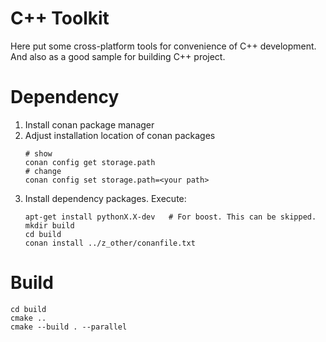 # C++ Toolkit
Here put some cross-platform tools for convenience of C++ development. And also as a good sample for building C++ project.

# Dependency
1. Install conan package manager
2. Adjust installation location of conan packages
    ```shell
    # show
    conan config get storage.path
    # change
    conan config set storage.path=<your path>
    ```
3. Install dependency packages. Execute:
    ```shell
    apt-get install pythonX.X-dev   # For boost. This can be skipped.
    mkdir build
    cd build
    conan install ../z_other/conanfile.txt
    ```

# Build
```shell
cd build
cmake ..
cmake --build . --parallel
```
